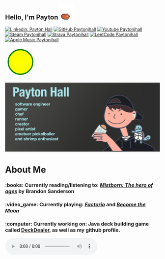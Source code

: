 <h2> Hello, I'm Payton<img src="slime-move.gif" width="50"></h2>

[![Linkedin: Payton Hall](https://img.shields.io/badge/LinkedIn-0077B5?style=for-the-badge&logo=linkedin&logoColor=white)](https://www.linkedin.com/in/payton-hall-47a498125/)
[![GitHub Paytonjhall](https://img.shields.io/badge/GitHub-100000?style=for-the-badge&logo=github&logoColor=white)](https://github.com/Paytonjhall)
[![Youtube Paytonjhall](https://img.shields.io/badge/YouTube-FF0000?style=for-the-badge&logo=youtube&logoColor=white)](https://www.youtube.com/@3Gundi)
[![Steam Paytonjhall](https://img.shields.io/badge/Steam-000000?style=for-the-badge&logo=steam&logoColor=white)](https://steamcommunity.com/id/paybaeslay/)
[![Strava Paytonjhall](https://img.shields.io/badge/Strava-FC4C02?style=for-the-badge&logo=strava&logoColor=white)](https://www.strava.com/athletes/179143213)
[![LeetCode Paytonjhall](https://img.shields.io/badge/-LeetCode-FFA116?style=for-the-badge&logo=LeetCode&logoColor=black)](https://leetcode.com/u/Paytonjhall/)
[![Apple Music Paytonjhall](https://img.shields.io/badge/apple%20music-FA243C?style=for-the-badge&logo=apple%20music&logoColor=white
)](https://music.apple.com/profile/paythall)

<svg width="100" height="100" xmlns="http://www.w3.org/2000/svg">
  <circle cx="50" cy="50" r="40" stroke="green" stroke-width="4" fill="yellow" />
</svg>

![profilePic.png](profilePic.png)
# About Me
<h3> :books: Currently reading/listening to: <i><a href="https://en.wikipedia.org/wiki/Mistborn:_The_Hero_of_Ages">Mistborn: The hero of ages</a></i> by Brandon Sanderson </h3>
<h3> :video_game: Currently playing: <i><a href="https://store.steampowered.com/app/427520/Factorio/">Factorio</a></i> and <i><a href="https://store.steampowered.com/app/2862890/Become_the_Moon/">Become the Moon</a></i> </h3>
<h3> :computer: Currently working on: Java deck building game called <a href="https://github.com/Paytonjhall/DeckDealer">DeckDealer</a>, as well as my github profile. </h3>
<audio controls>
  <source src="saja-boy-jingle.mp3" type="audio/mpeg">
</audio>
